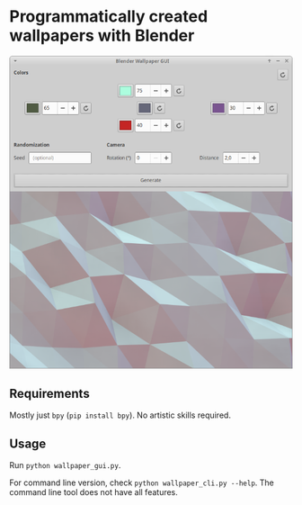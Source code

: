 # Programmatically created wallpapers with Blender

![](./wallpaper_gui.png)

## Requirements
Mostly just `bpy` (`pip install bpy`). No artistic skills required.

## Usage
Run `python wallpaper_gui.py`.

For command line version, check `python wallpaper_cli.py --help`. The command line tool does not have all features.

